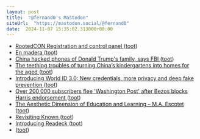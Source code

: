 ```yaml
---
layout: post
title:  "@fernand0's Mastodon"
siteUrl:  "https://mastodon.social/@fernand0"
date:  2024-11-07 15:35:02.313000+00:00
---
```

*  [RootedCON Registration and control panel ](https://cfp.rootedcon.com/cfp/oldskool/7) ([toot](https://mastodon.social/@fernand0/113442403274607972))
*  [En madera ](https://www.flickr.com/photos/fernand0/54080256484) ([toot](https://mastodon.social/@fernand0/113441738553719532))
*  [China hacked phones of Donald Trump's family, says FBI ](https://www.telegraph.co.uk/us/politics/2024/10/29/china-hacked-phones-donald-trump-family-says-fbi) ([toot](https://mastodon.social/@fernand0/113441716708078020))
*  [The teething troubles of turning China’s kindergartens into homes for the aged ](https://www.scmp.com/news/china/politics/article/3283061/teething-troubles-turning-chinas-kindergartens-homes-age) ([toot](https://mastodon.social/@fernand0/113441480331845804))
*  [Introducing World ID 3.0: New credentials, more privacy and deep fake prevention ](https://world.org/blog/announcements/introducing-world-id-3-new-credentials-more-privacy-deep-fake-preventio) ([toot](https://mastodon.social/@fernand0/113441194166420907))
*  [Over 200,000 subscribers flee &#39;Washington Post&#39; after Bezos blocks Harris endorsement  ](https://www.npr.org/2024/10/28/nx-s1-5168416/washington-post-bezos-endorsement-president-cancellations-resignations) ([toot](https://mastodon.social/@fernand0/113440870685732601))
*  [The Aesthetic Dimension of Education and Learning – M.A. Escotet ](https://miguelescotet.com/2024/the-aesthetic-dimension-of-education-and-learning) ([toot](https://mastodon.social/@fernand0/113440059772703633))
*  [Revisiting Known ](https://werd.io/2024/revisiting-know) ([toot](https://mastodon.social/@fernand0/113439212142007783))
*  [Introducing Readeck ](https://readeck.org/en/blog/202312-readeck) ([toot](https://mastodon.social/@fernand0/113437502366115448))
*  [ ](https://mastodon.social/@joseli) ([toot](https://mastodon.social/@fernand0/113437476055982877))
